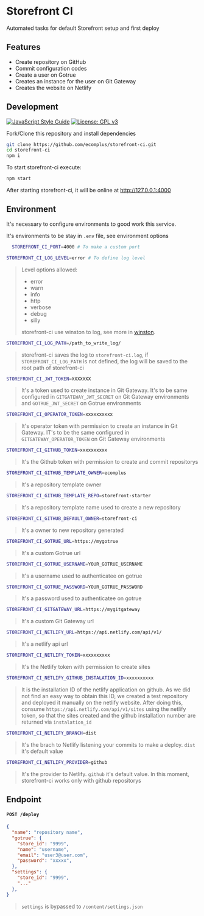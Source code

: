 # Storefront CI

Automated tasks for default Storefront setup and first deploy

## Features

  - Create repository on GitHub
  - Commit configuration codes
  - Create a user on Gotrue
  - Creates an instance for the user on Git Gateway
  - Creates the website on Netlify

## Development

[![JavaScript Style Guide](https://img.shields.io/badge/code_style-standard-brightgreen.svg)](https://standardjs.com)
[![License: GPL v3](https://img.shields.io/badge/License-GPLv3-blue.svg)](https://www.gnu.org/licenses/gpl-3.0)

Fork/Clone this repository and install dependencies

```bash
git clone https://github.com/ecomplus/storefront-ci.git
cd storefront-ci
npm i
```

To start storefront-ci execute:

```bash
npm start
```

After starting storefront-ci, it will be online at http://127.0.0.1:4000

## Environment

It's necessary to configure environments to good work this service.

It's environments to be stay in `.env` file, see environment options

```bash
  STOREFRONT_CI_PORT=4000 # To make a custom port
```

```bash
STOREFRONT_CI_LOG_LEVEL=error # To define log level
```
> Level options allowed:
> - error
> - warn
> - info
> - http
> - verbose
> - debug
> - silly
>
> storefront-ci use winston to log, see more in [winston](https://github.com/winstonjs/winston).

```bash
STOREFRONT_CI_LOG_PATH=/path_to_write_log/
```
> storefront-ci saves the log to `storefront-ci.log`, if ` STOREFRONT_CI_LOG_PATH` is not defined, the log will be saved to the root path of storefront-ci

```bash
STOREFRONT_CI_JWT_TOKEN=XXXXXXX
```
> It's a token used to create instance in Git Gateway. It's to be same configured in `GITGATEWAY_JWT_SECRET`  on Git Gateway environments and `GOTRUE_JWT_SECRET` on Gotrue environments

```bash
STOREFRONT_CI_OPERATOR_TOKEN=xxxxxxxxxx
```
> It's operator token with permission to create an instance in Git Gateway. IT's to be the same configured in `GITGATEWAY_OPERATOR_TOKEN` on Git Gateway environments

```bash
STOREFRONT_CI_GITHUB_TOKEN=xxxxxxxxxx
```
> It's the Github token with permission to create and commit repositorys

```bash
STOREFRONT_CI_GITHUB_TEMPLATE_OWNER=ecomplus
```
> It's a repository template owner

```bash
STOREFRONT_CI_GITHUB_TEMPLATE_REPO=storefront-starter
```
> It's a repository template name used to create a new repository

```bash
STOREFRONT_CI_GITHUB_DEFAULT_OWNER=storefront-ci
```
> It's a owner to new repository generated

```bash
STOREFRONT_CI_GOTRUE_URL=https://mygotrue
```
> It's a custom Gotrue url

```bash
STOREFRONT_CI_GOTRUE_USERNAME=YOUR_GOTRUE_USERNAME
```
> It's a username used to authenticatee on gotrue

```bash
STOREFRONT_CI_GOTRUE_PASSWORD=YOUR_GOTRUE_PASSWORD
```
> It's a password used to authenticatee on gotrue

```bash
STOREFRONT_CI_GITGATEWAY_URL=https://mygitgateway
```
> It's a custom Git Gateway url

```bash
STOREFRONT_CI_NETLIFY_URL=https://api.netlify.com/api/v1/
```
> It's a netlify api url

```bash
STOREFRONT_CI_NETLIFY_TOKEN=xxxxxxxxxx
```
> It's the Netlify token with permission to create sites

```bash
STOREFRONT_CI_NETLIFY_GITHUB_INSTALATION_ID=xxxxxxxxxx
```
> It is the installation ID of the netlify application on github.
As we did not find an easy way to obtain this ID, we created a test repository and deployed it manually on the netlify website. After doing this, consume `https://api.netlify.com/api/v1/sites` using the netlify token, so that the sites created and the github installation number are returned via `instalation_id`

```bash
STOREFRONT_CI_NETLIFY_BRANCH=dist
```
> It's the brach to Netlify listening your commits to make a deploy. `dist` it's default value

```bash
STOREFRONT_CI_NETLIFY_PROVIDER=github
```
> It's the provider to Netlify. `github` it's default value.
> In this moment, storefront-ci works only with github repositorys

## Endpoint

#### `POST /deploy`

```json
{
  "name": "repository name",
  "gotrue": {
    "store_id": "9999",
    "name": "username",
    "email": "user3@user.com",
    "password": "xxxxx",
  },
  "settings": {
    "store_id": "9999",
    "..."
  },
}
```

> `settings` is bypassed to `/content/settings.json`
